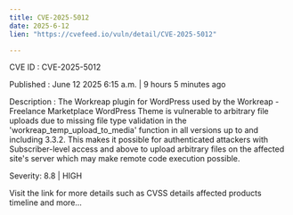 ```yaml
---
title: CVE-2025-5012
date: 2025-6-12
lien: "https://cvefeed.io/vuln/detail/CVE-2025-5012"

---
```


CVE ID : CVE-2025-5012

Published :  June 12
2025
6:15 a.m. | 9 hours
5 minutes ago

Description : The Workreap plugin for WordPress
used by the Workreap - Freelance Marketplace WordPress Theme
is vulnerable to arbitrary file uploads due to missing file type validation in the 'workreap_temp_upload_to_media' function in all versions up to
and including
3.3.2. This makes it possible for authenticated attackers
with Subscriber-level access and above
to upload arbitrary files on the affected site's server which may make remote code execution possible.

Severity: 8.8 | HIGH

Visit the link for more details
such as CVSS details
affected products
timeline
and more...
